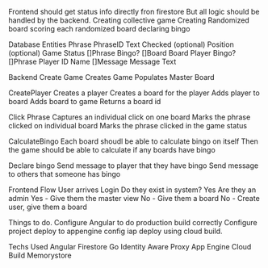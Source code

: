 Frontend should get status info directly fron firestore
But all logic should be handled by the backend. 
    Creating collective game
    Creating Randomized board
    scoring each randomized board
    declaring bingo



Database
Entities
    Phrase
        PhraseID
        Text
        Checked (optional)
        Position (optional)
    Game
        Status
            []Phrase
            Bingo?
        []Board
    Board
        Player
        Bingo?
        []Phrase
    Player
        ID
        Name
        []Message
    Message
        Text

Backend
Create Game
    Creates Game
    Populates Master Board 

CreatePlayer
    Creates a player
    Creates a board for the player
    Adds player to board
    Adds board to game
    Returns a board id
     
Click Phrase
    Captures an individual click on one board
        Marks the phrase clicked on individual board
        Marks the phrase clicked in the game status

CalculateBingo
    Each board shoudl be able to calculate bingo on itself
    Then the game should be able to calculate if any boards have bingo

Declare bingo
    Send message to player that they have bingo
    Send message to others that someone has bingo



Frontend Flow
User arrives
Login
    Do they exist in system?
        Yes 
            Are they an admin
                Yes - 
                    Give them the master view
                No - Give them a board
        No - Create user, give them a board 





Things to do. 
    Configure Angular to do production build correctly
    Configure project 
    deploy to appengine
    config iap
    deploy using cloud build.     



Techs Used
Angular
Firestore
Go
Identity Aware Proxy
App Engine
Cloud Build
Memorystore


    